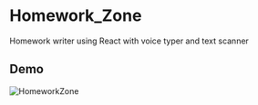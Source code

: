 # Homework_Zone
Homework writer using React with voice typer and text scanner
## Demo
![HomeworkZone](https://user-images.githubusercontent.com/75971776/192348286-65bc36c6-0b22-4f78-aabc-645b37584a4d.png)
